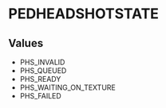 # PEDHEADSHOTSTATE

## Values
* PHS_INVALID
* PHS_QUEUED
* PHS_READY
* PHS_WAITING_ON_TEXTURE
* PHS_FAILED